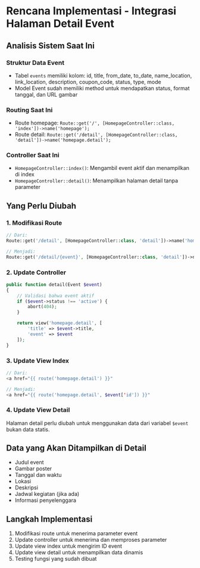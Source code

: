 # Rencana Implementasi - Integrasi Halaman Detail Event

## Analisis Sistem Saat Ini

### Struktur Data Event
- Tabel `events` memiliki kolom: id, title, from_date, to_date, name_location, link_location, description, coupon_code, status, type, mode
- Model Event sudah memiliki method untuk mendapatkan status, format tanggal, dan URL gambar

### Routing Saat Ini
- Route homepage: `Route::get('/', [HomepageController::class, 'index'])->name('homepage');`
- Route detail: `Route::get('/detail', [HomepageController::class, 'detail'])->name('homepage.detail');`

### Controller Saat Ini
- `HomepageController::index()`: Mengambil event aktif dan menampilkan di index
- `HomepageController::detail()`: Menampilkan halaman detail tanpa parameter

## Yang Perlu Diubah

### 1. Modifikasi Route
```php
// Dari:
Route::get('/detail', [HomepageController::class, 'detail'])->name('homepage.detail');

// Menjadi:
Route::get('/detail/{event}', [HomepageController::class, 'detail'])->name('homepage.detail');
```

### 2. Update Controller
```php
public function detail(Event $event)
{
    // Validasi bahwa event aktif
    if ($event->status !== 'active') {
        abort(404);
    }

    return view('homepage.detail', [
        'title' => $event->title,
        'event' => $event
    ]);
}
```

### 3. Update View Index
```php
// Dari:
<a href="{{ route('homepage.detail') }}"

// Menjadi:
<a href="{{ route('homepage.detail', $event['id']) }}"
```

### 4. Update View Detail
Halaman detail perlu diubah untuk menggunakan data dari variabel `$event` bukan data statis.

## Data yang Akan Ditampilkan di Detail
- Judul event
- Gambar poster
- Tanggal dan waktu
- Lokasi
- Deskripsi
- Jadwal kegiatan (jika ada)
- Informasi penyelenggara

## Langkah Implementasi
1. Modifikasi route untuk menerima parameter event
2. Update controller untuk menerima dan memproses parameter
3. Update view index untuk mengirim ID event
4. Update view detail untuk menampilkan data dinamis
5. Testing fungsi yang sudah dibuat
